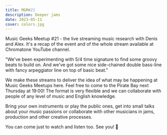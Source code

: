 ```yaml
---
title: MGM#21
description: Deeper jams
date: 2023-05-11
cover: colors.jpg
---
```


Music Geeks Meetup #21 - the live streaming music research with Denis and Alex. It's a recap of the event and of the whole stream available at Chromatone YouTube channel.

<youtube-embed video="zEk4Hqeb1do"></youtube-embed>

"We've been experimenting with 5/4 time signature to find some groovy beats to build on. And we've got some nice side-chained double bass-line with fancy arpeggiator line on top of basic beat."


<youtube-embed video="IHFxam20-sA"></youtube-embed>

We make these streams to deliver the idea of what may be happening at Music Geeks Meetups here. Feel free to come to the Pirate Bay next Thursday at 19:00! The format is very flexible and we can collaborate with people of any level of music and English knowledge. 

Bring your own instruments or play the public ones, get into small talks about your music passions or collaborate with other musicians in jams, production and other creative processes. 

You can come just to watch and listen too. See you! 👀